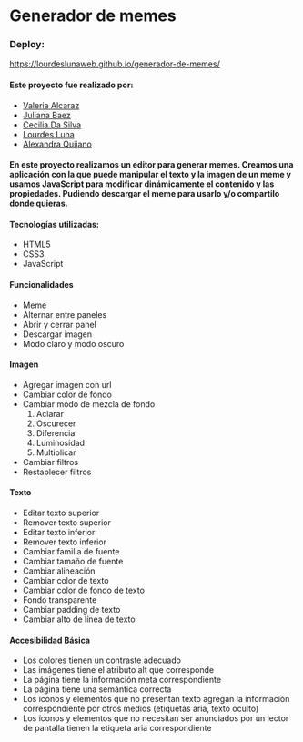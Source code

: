 # Generador de memes

### Deploy:
https://lourdeslunaweb.github.io/generador-de-memes/

#### Este proyecto fue realizado por:
- [Valeria Alcaraz](https://github.com/valeealcaraz)
- [Juliana Baez](https://github.com/julianabaezz)
- [Cecilia Da Silva](https://github.com/ceciliaads)
- [Lourdes Luna](https://github.com/lourdeslunaweb)
- [Alexandra Quijano](https://github.com/Alexaquijano22)

#### En este proyecto realizamos un editor para generar memes. Creamos una aplicación con la que puede manipular el texto y la imagen de un meme y usamos JavaScript para modificar dinámicamente el contenido y las propiedades. Pudiendo descargar el meme para usarlo y/o compartilo donde quieras.

#### Tecnologías utilizadas:
- HTML5
- CSS3
- JavaScript

#### Funcionalidades

- Meme
- Alternar entre paneles
- Abrir y cerrar panel
- Descargar imagen
- Modo claro y modo oscuro

#### Imagen

- Agregar imagen con url
- Cambiar color de fondo
- Cambiar modo de mezcla de fondo
    1. Aclarar
    2. Oscurecer
    3. Diferencia
    4. Luminosidad
    5. Multiplicar
- Cambiar filtros
- Restablecer filtros

#### Texto

- Editar texto superior
- Remover texto superior
- Editar texto inferior
- Remover texto inferior
- Cambiar familia de fuente
- Cambiar tamaño de fuente
- Cambiar alineación
- Cambiar color de texto
- Cambiar color de fondo de texto
- Fondo transparente
- Cambiar padding de texto
- Cambiar alto de línea de texto

#### Accesibilidad Básica

- Los colores tienen un contraste adecuado
- Las imágenes tiene el atributo alt que corresponde
- La página tiene la información meta correspondiente
- La página tiene una semántica correcta
- Los íconos y elementos que no presentan texto agregan la información correspondiente por otros medios (etiquetas aria, texto oculto)
- Los íconos y elementos que no necesitan ser anunciados por un lector de pantalla tienen la etiqueta aria correspondiente
